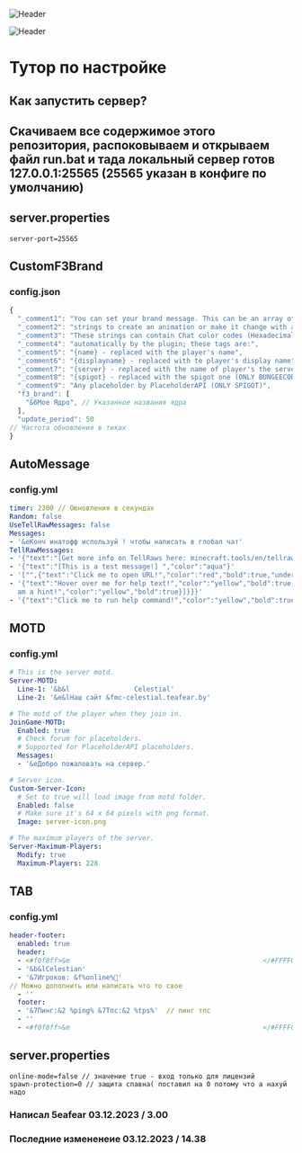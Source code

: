 ![Header](https://github.com/5eafear/celestial_server/blob/main/img/Group%201.png)

![Header](https://github.com/5eafear/celestial_server/blob/main/img/Group%202.png)
# Тутор по настройке
## Как  запустить сервер?
## Скачиваем все содержимое этого репозитория, распоковываем и открываем файл run.bat и тада локальный сервер готов 127.0.0.1:25565 (25565 указан в конфиге по умолчанию)
## server.properties
```properties
server-port=25565
```
## CustomF3Brand
### config.json
```js
{
  "_comment1": "You can set your brand message. This can be an array of made of a single string to make it static or can be a list of",
  "_comment2": "strings to create an animation or make it change with a specified period.",
  "_comment3": "These strings can contain Chat color codes (Hexadecimal values are not supported) and can contain tags that will be replaced",
  "_comment4": "automatically by the plugin; these tags are:",
  "_comment5": "{name} - replaced with the player's name",
  "_comment6": "{displayname} - replaced with te player's display name",
  "_comment7": "{server} - replaced with the name of player's the server (ONLY BUNGEECORD)",
  "_comment8": "{spigot} - replaced with the spigot one (ONLY BUNGEECORD)",
  "_comment9": "Any placeholder by PlaceholderAPI (ONLY SPIGOT)",
  "f3_brand": [
    "&6Мое Ядро", // Указанное названия ядра
  ],
  "update_period": 50
// Частота обновления в тиках
}
```

## AutoMessage
### config.yml
```yml
timer: 2300 // Оюновления в секундах
Random: false 
UseTellRawMessages: false
Messages:
- '&eКонч инатофф используй ! чтобы написать в глобал чат'
TellRawMessages:
- '{"text":"[Get more info on TellRaws here: minecraft.tools/en/tellraw.php ]","color":"dark_purple"}'
- '{"text":"[This is a test message!] ","color":"aqua"}'
- '["",{"text":"Click me to open URL!","color":"red","bold":true,"underlined":false,"clickEvent":{"action":"open_url","value":"https://www.google.com"}}]'
- '{"text":"Hover over me for help text!","color":"yellow","bold":true,"hoverEvent":{"action":"show_text","value":{"text":"","extra":[{"text":"I
  am a hint!","color":"yellow","bold":true}]}}}'
- '{"text":"Click me to run help command!","color":"yellow","bold":true,"clickEvent":{"action":"run_command","value":"/help"}}'
```
## MOTD
### config.yml
```yml
# This is the server motd.
Server-MOTD:
  Line-1: '&b&l                Celestial'
  Line-2: '&e&lНаш сайт &fmc-celestial.teafear.by'

# The motd of the player when they join in.
JoinGame-MOTD:
  Enabled: true
  # Check forum for placeholders.
  # Supported for PlaceholderAPI placeholders.
  Messages:
  - '&eДобро пожаловать на сервер.'

# Server icon.
Custom-Server-Icon:
  # Set to true will load image from motd folder.
  Enabled: false
  # Make sure it's 64 x 64 pixels with png format.
  Image: server-icon.png

# The maximum players of the server.
Server-Maximum-Players:
  Modify: true
  Maximum-Players: 228
```
## TAB
### config.yml
```yml
header-footer:
  enabled: true
  header:
  - <#f0f8ff>&m                                                </#FFFF00> //Ввеху черта грандиент зависит от цвета (html цвет)
  - '&b&lCelestian'
  - '&7Игроков: &f%online%👥'
// Можно дополнить или написать что то свое
  - ''
  footer:
  - '&7Пинг:&2 %ping% &7Тпс:&2 %tps%'  // пинг тпс
  - ''
  - <#f0f8ff>&m                                                </#FFFF00> //Снизучерта грандиент зависит от цвета (html цвет)
```
## server.properties
```properties
online-mode=false // значение true - вход только для лицензий
spawn-protection=0 // защита спавна( поставил на 0 потому что а нахуй надо
```
### Написал 5eafear 03.12.2023 / 3.00
### Последние измененеие 03.12.2023 / 14.38

